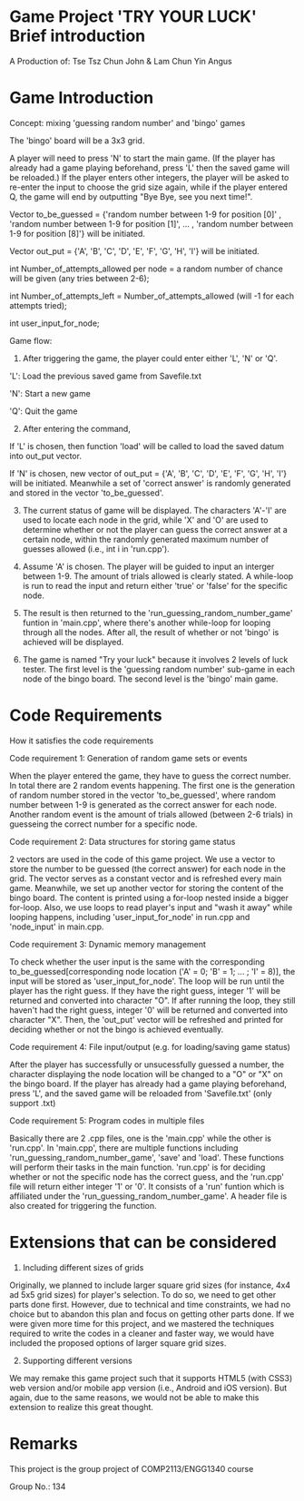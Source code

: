 # Game Project 'TRY YOUR LUCK' Brief introduction

A Production of: Tse Tsz Chun John & Lam Chun Yin Angus

# Game Introduction

Concept: mixing 'guessing random number' and 'bingo' games

The 'bingo' board will be a 3x3 grid.

A player will need to press 'N' to start the main game. (If the player has already had a game playing beforehand, press 'L' then the saved game will be reloaded.) If the player enters other integers, the player will be asked to re-enter the input to choose the grid size again, while if the player entered Q, the game will end by outputting "Bye Bye, see you next time!". 

Vector to_be_guessed = {'random number between 1-9 for position [0]' , 'random number between 1-9 for position [1]', ... , 'random number between 1-9 for position [8]'} will be initiated. 

Vector out_put = {'A', 'B', 'C', 'D', 'E', 'F', 'G', 'H', 'I'} will be initiated.

int Number_of_attempts_allowed per node = a random number of chance will be given (any tries between 2-6);

int Number_of_attempts_left = Number_of_attempts_allowed (will -1 for each attempts tried);

int user_input_for_node;

Game flow:

1. After triggering the game, the player could enter either 'L', 'N' or 'Q'. 

'L': Load the previous saved game from Savefile.txt

'N': Start a new game

'Q': Quit the game

2. After entering the command,

If 'L' is chosen, then function 'load' will be called to load the saved datum into out_put vector.

If 'N' is chosen, new vector of out_put = {'A', 'B', 'C', 'D', 'E', 'F', 'G', 'H', 'I'} will be initiated. Meanwhile a set of 'correct answer' is randomly generated and stored in the vector 'to_be_guessed'.

3. The current status of game will be displayed. The characters 'A'-'I' are used to locate each node in the grid, while 'X' and 'O' are used to determine whether or not the player can guess the correct answer at a certain node, within the randomly generated maximum number of guesses allowed (i.e., int i in 'run.cpp').

4. Assume 'A' is chosen. The player will be guided to input an interger between 1-9. The amount of trials allowed is clearly stated. A while-loop is run to read the input and return either 'true' or 'false' for the specific node.

5. The result is then returned to the 'run_guessing_random_number_game' funtion in 'main.cpp', where there's another while-loop for looping through all the nodes. After all, the result of whether or not 'bingo' is achieved will be displayed.

6. The game is named "Try your luck" because it involves 2 levels of luck tester. The first level is the 'guessing random number' sub-game in each node of the bingo board. The second level is the 'bingo' main game.

# Code Requirements

How it satisfies the code requirements

Code requirement 1: Generation of random game sets or events

When the player entered the game, they have to guess the correct number. In total there are 2 random events happening. The first one is the generation of random number stored in the vector 'to_be_guessed', where random number between 1-9 is generated as the correct answer for each node. Another random event is the amount of trials allowed (between 2-6 trials) in guesseing the correct number for a specific node.

Code requirement 2: Data structures for storing game status

2 vectors are used in the code of this game project.
We use a vector to store the number to be guessed (the correct answer) for each node in the grid. The vector serves as a constant vector and is refreshed every main game. Meanwhile, we set up another vector for storing the content of the bingo board. The content is printed using a for-loop nested inside a bigger for-loop. Also, we use loops to read player's input and "wash it away" while looping happens, including 'user_input_for_node' in run.cpp and 'node_input' in main.cpp.

Code requirement 3: Dynamic memory management

To check whether the user input is the same with the corresponding to_be_guessed[corresponding node location ('A' = 0; 'B' = 1; ... ; 'I' = 8)], the input will be stored as 'user_input_for_node'. The loop will be run until the player has the right guess. If they have the right guess, integer '1' will be returned and converted into character "O". If after running the loop, they still haven't had the right guess, integer '0' will be returned and converted into character "X". Then, the 'out_put' vector will be refreshed and printed for deciding whether or not the bingo is achieved eventually.

Code requirement 4: File input/output (e.g. for loading/saving game status)

After the player has successfully or unsucessfully guessed a number, the character displaying the node location will be changed to a "O" or "X" on the bingo board. If the player has already had a game playing beforehand, press 'L', and the saved game will be reloaded from 'Savefile.txt' (only support .txt)

Code requirement 5: Program codes in multiple files

Basically there are 2 .cpp files, one is the 'main.cpp' while the other is 'run.cpp'. In 'main.cpp', there are multiple functions including 'run_guessing_random_number_game', 'save' and 'load'. These functions will perform their tasks in the main function. 'run.cpp' is for deciding whether or not the specific node has the correct guess, and the 'run.cpp' file will return either integer '1' or '0'. It consists of a 'run' funtion which is affiliated under the 'run_guessing_random_number_game'. A header file is also created for triggering the function.

# Extensions that can be considered

1. Including different sizes of grids

Originally, we planned to include larger square grid sizes (for instance, 4x4 ad 5x5 grid sizes) for player's selection. To do so, we need to get other parts done first. However, due to technical and time constraints, we had no choice but to abandon this plan and focus on getting other parts done. If we were given more time for this project, and we mastered the techniques required to write the codes in a cleaner and faster way, we would have included the proposed options of larger square grid sizes.

2. Supporting different versions

We may remake this game project such that it supports HTML5 (with CSS3) web version and/or mobile app version (i.e., Android and iOS version). But again, due to the same reasons, we would not be able to make this extension to realize this great thought. 

# Remarks

This project is the group project of COMP2113/ENGG1340 course

Group No.: 134

